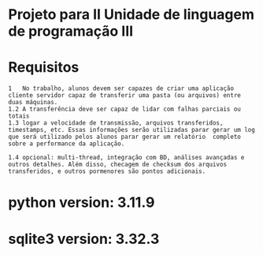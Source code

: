 #   Projeto para  II Unidade de linguagem de programação III

#   Requisitos
    1   No trabalho, alunos devem ser capazes de criar uma aplicação cliente servidor capaz de transferir uma pasta (ou arquivos) entre duas máquinas. 
    1.2 A transferência deve ser capaz de lidar com falhas parciais ou totais 
    1.3 logar a velocidade de transmissão, arquivos transferidos, timestamps, etc. Essas informações serão utilizadas parar gerar um log que será utilizado pelos alunos parar gerar um relatório  completo sobre a performance da aplicação.
 
    1.4 opcional: multi-thread, integração com BD, análises avançadas e outros detalhes. Além disso, checagem de checksum dos arquivos transferidos, e outros pormenores são pontos adicionais. 


# python version: 3.11.9
# sqlite3 version: 3.32.3